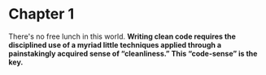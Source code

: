 # Chapter 1
There's no free lunch in this world. **Writing clean code requires the disciplined use of a myriad little techniques applied through a painstakingly acquired sense of “cleanliness.” This “code-sense” is the key.**
<!--stackedit_data:
eyJoaXN0b3J5IjpbMTMzMTQ4MzQyMV19
-->